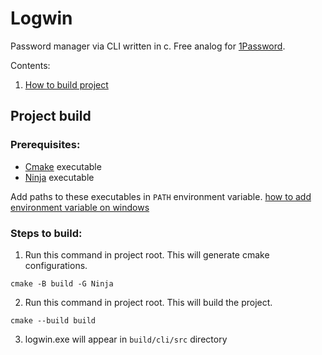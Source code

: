 # Logwin

Password manager via CLI written in c. Free analog for [1Password](https://1password.com/).

Contents:

1. [How to build project](#project-build)

## Project build

### Prerequisites:

-   [Cmake](https://cmake.org/download/) executable
-   [Ninja](https://github.com/ninja-build/ninja/releases) executable

Add paths to these executables in `PATH` environment variable. [how to add environment variable on windows](<https://learn.microsoft.com/en-us/previous-versions/office/developer/sharepoint-2010/ee537574(v=office.14)>)

### Steps to build:

1. Run this command in project root. This will generate cmake configurations.

```shell
cmake -B build -G Ninja
```

2. Run this command in project root. This will build the project.

```shell
cmake --build build
```

3. logwin.exe will appear in `build/cli/src` directory
